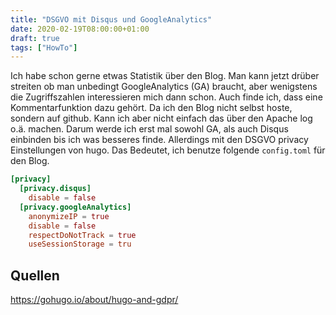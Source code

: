 ```yaml
---
title: "DSGVO mit Disqus und GoogleAnalytics"
date: 2020-02-19T08:00:00+01:00
draft: true
tags: ["HowTo"]
---
```


Ich habe schon gerne etwas Statistik über den Blog. Man kann jetzt drüber
streiten ob man unbedingt GoogleAnalytics (GA) braucht, aber wenigstens die
Zugriffszahlen interessieren mich dann schon. Auch finde ich, dass eine
Kommentarfunktion dazu gehört. Da ich den Blog nicht selbst hoste, sondern auf
github. Kann ich aber nicht einfach das über den Apache log o.ä. machen. Darum
werde ich erst mal sowohl GA, als auch Disqus einbinden bis ich was besseres
finde. Allerdings mit den DSGVO privacy Einstellungen von hugo. Das Bedeutet,
ich benutze folgende `config.toml` für den Blog.

```toml
[privacy]
  [privacy.disqus]
    disable = false
  [privacy.googleAnalytics]
    anonymizeIP = true
    disable = false
    respectDoNotTrack = true
    useSessionStorage = tru
```

## Quellen
https://gohugo.io/about/hugo-and-gdpr/
